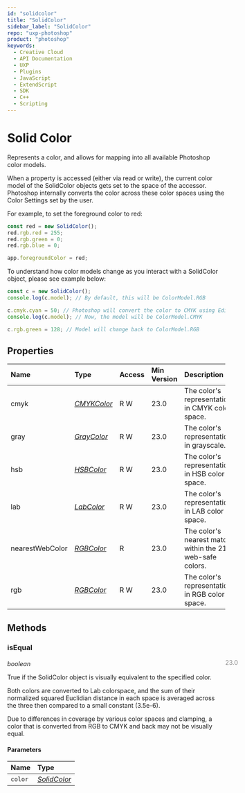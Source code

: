 ```yaml
---
id: "solidcolor"
title: "SolidColor"
sidebar_label: "SolidColor"
repo: "uxp-photoshop"
product: "photoshop"
keywords:
  - Creative Cloud
  - API Documentation
  - UXP
  - Plugins
  - JavaScript
  - ExtendScript
  - SDK
  - C++
  - Scripting
---
```


# Solid Color

Represents a color, and allows for mapping into all available Photoshop color models.

When a property is accessed (either via read or write), the current color model
of the SolidColor objects gets set to the space of the accessor. Photoshop internally
converts the color across these color spaces using the Color Settings set by the user.

For example, to set the foreground color to red:

```javascript
const red = new SolidColor();
red.rgb.red = 255;
red.rgb.green = 0;
red.rgb.blue = 0;

app.foregroundColor = red;
```

To understand how color models change as you interact with a SolidColor object,
please see example below:

```javascript
const c = new SolidColor();
console.log(c.model); // By default, this will be ColorModel.RGB

c.cmyk.cyan = 50; // Photoshop will convert the color to CMYK using Edit > Color Settings data
console.log(c.model); // Now, the model will be ColorModel.CMYK

c.rgb.green = 128; // Model will change back to ColorModel.RGB
```

## Properties

| Name | Type | Access | Min Version | Description |
| :------ | :------ | :------ | :------ | :------ |
| cmyk | [*CMYKColor*](/ps_reference/colors/cmykcolor/) | R W | 23.0 | The color&#x27;s representation in CMYK color space. |
| gray | [*GrayColor*](/ps_reference/colors/graycolor/) | R W | 23.0 | The color&#x27;s representation in grayscale. |
| hsb | [*HSBColor*](/ps_reference/colors/hsbcolor/) | R W | 23.0 | The color&#x27;s representation in HSB color space. |
| lab | [*LabColor*](/ps_reference/colors/labcolor/) | R W | 23.0 | The color&#x27;s representation in LAB color space. |
| nearestWebColor | [*RGBColor*](/ps_reference/colors/rgbcolor/) | R | 23.0 | The color&#x27;s nearest match within the 216 web-safe colors. |
| rgb | [*RGBColor*](/ps_reference/colors/rgbcolor/) | R W | 23.0 | The color&#x27;s representation in RGB color space. |

## Methods

### isEqual
<span class="minversion" style="display: block; margin-bottom: -1em; margin-left: 36em; float:left; opacity:0.5;">23.0</span>

*boolean*

True if the SolidColor object is visually equivalent to the specified color.

Both colors are converted to Lab colorspace,
and the sum of their normalized squared Euclidian
distance in each space is averaged across the three
then compared to a small constant (3.5e-6).

Due to differences in coverage by various color spaces and clamping,
a color that is converted from RGB to CMYK and back may not be visually equal.

#### Parameters

| Name | Type |
| :------ | :------ |
| `color` | [*SolidColor*](/ps_reference/classes/solidcolor/) |
